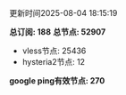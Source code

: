 更新时间2025-08-04 18:15:19

**总订阅: 188**
**总节点: 52907**
- vless节点: 25436
- hysteria2节点: 12

**google ping有效节点: 270**
